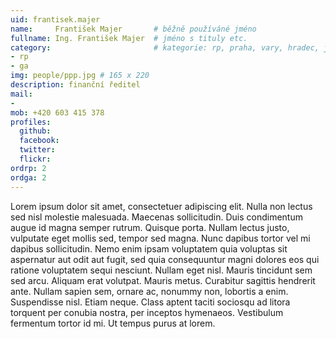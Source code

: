 ```yaml
---
uid: frantisek.majer
name:     František Majer       # běžně používáné jméno
fullname: Ing. František Majer  # jméno s tituly etc.
category:                       # kategorie: rp, praha, vary, hradec, jmk, senat
- rp
- ga
img: people/ppp.jpg # 165 x 220
description: finanční ředitel
mail:
- 
mob: +420 603 415 378
profiles:
  github:
  facebook:
  twitter:
  flickr:
ordrp: 2
ordga: 2
---
```


Lorem ipsum dolor sit amet, consectetuer adipiscing elit. Nulla non lectus sed nisl molestie malesuada. Maecenas sollicitudin. Duis condimentum augue id magna semper rutrum. Quisque porta. Nullam lectus justo, vulputate eget mollis sed, tempor sed magna. Nunc dapibus tortor vel mi dapibus sollicitudin. Nemo enim ipsam voluptatem quia voluptas sit aspernatur aut odit aut fugit, sed quia consequuntur magni dolores eos qui ratione voluptatem sequi nesciunt. Nullam eget nisl. Mauris tincidunt sem sed arcu. Aliquam erat volutpat. Mauris metus. Curabitur sagittis hendrerit ante. Nullam sapien sem, ornare ac, nonummy non, lobortis a enim. Suspendisse nisl. Etiam neque. Class aptent taciti sociosqu ad litora torquent per conubia nostra, per inceptos hymenaeos. Vestibulum fermentum tortor id mi. Ut tempus purus at lorem.
